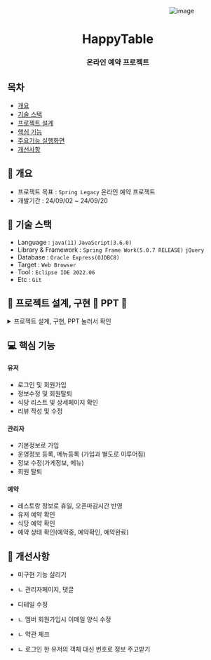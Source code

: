 &nbsp;&nbsp;&nbsp;&nbsp;&nbsp;&nbsp;&nbsp;&nbsp;&nbsp;&nbsp;&nbsp;&nbsp;&nbsp;&nbsp;&nbsp;&nbsp;&nbsp;&nbsp;&nbsp;&nbsp;&nbsp;&nbsp;&nbsp;&nbsp;&nbsp;&nbsp;&nbsp;&nbsp;&nbsp;&nbsp;&nbsp;&nbsp;&nbsp;&nbsp;&nbsp;&nbsp;&nbsp;&nbsp;&nbsp;&nbsp;&nbsp;&nbsp;&nbsp;&nbsp;&nbsp;&nbsp;&nbsp;&nbsp;&nbsp;&nbsp;&nbsp;&nbsp;&nbsp;&nbsp;&nbsp;&nbsp;&nbsp;&nbsp;&nbsp;&nbsp;&nbsp;&nbsp;&nbsp;&nbsp;&nbsp;&nbsp;&nbsp;&nbsp;&nbsp;&nbsp;&nbsp;&nbsp;&nbsp;&nbsp;&nbsp;&nbsp;&nbsp;&nbsp;&nbsp;&nbsp;&nbsp;&nbsp;&nbsp;&nbsp;&nbsp;&nbsp;&nbsp;&nbsp;&nbsp;&nbsp;&nbsp;&nbsp;&nbsp;&nbsp;![image](https://github.com/user-attachments/assets/37e695aa-3dbb-4cde-9514-0f24851a87d6)




<h1  align='center'>HappyTable</h1>
<h3 align='center'> 온라인 예약 프로젝트 </h3>



## 목차
- [개요](https://github.com//poty7877/SpringProject#-개요)
- [기술 스택](https://github.com//poty7877/SpringProject#-기술-스택)
- [프로젝트 설계](https://github.com//poty7877/SpringProject#프로젝트-설계)
- [핵심 기능](https://github.com//poty7877/SpringProject#-핵심-기능)
- [주요기능 실행화면](https://github.com//poty7877/SpringProject#-주요기능-실행화면)
- [개선사항](https://github.com//poty7877/SpringProject#-개선사항)
  


## 🚩 개요
- 프로젝트 목표 : `Spring Legacy` 온라인 예약 프로젝트
- 개발기간 : 24/09/02 ~ 24/09/20



## 🔧 기술 스택
- Language : `java(11)` `JavaScript(3.6.0)`
- Library & Framework : `Spring Frame Work(5.0.7 RELEASE)` `jQuery`
- Database : `Oracle Express(OJDBC8)`
- Target : `Web Browser`
- Tool : `Eclipse IDE 2022.06`
- Etc : `Git`

## 👾 프로젝트 설계, 구현 📂 PPT 📂

<details><summary>프로젝트 설계, 구현, PPT 눌러서 확인</summary>   
<div align="center">   

![image](https://github.com/user-attachments/assets/83a867f2-3300-4a24-a799-dc80444bb606)
![image](https://github.com/user-attachments/assets/bd08a1f6-96c8-480d-9d60-b600cf1cd990)
![image](https://github.com/user-attachments/assets/1e00026b-f50b-4de1-a1cb-2093669dcc23)
![image](https://github.com/user-attachments/assets/93b6e6d1-2f2f-46aa-b744-942c18f75be2)
![image](https://github.com/user-attachments/assets/0d27e29f-83c2-4279-a7a9-39e13833a00c)
![image](https://github.com/user-attachments/assets/b39ddf28-4687-4c03-a680-b87baf14ebf6)
![image](https://github.com/user-attachments/assets/459f17bd-d4d7-4888-ada4-7aaeee346b6d)
![image](https://github.com/user-attachments/assets/9f35a4d2-08ed-48eb-911b-c184225b41ac)
![image](https://github.com/user-attachments/assets/13d30aa8-29bc-4896-9089-929746000c9e)
![image](https://github.com/user-attachments/assets/db902e1c-1931-4f31-8f75-647bec0cd13f)
![image](https://github.com/user-attachments/assets/462eedd7-ae63-4411-9a61-5645bbda1ec2)
![image](https://github.com/user-attachments/assets/8f5d9ca3-d785-413d-9104-3e095f834918)
![image](https://github.com/user-attachments/assets/0d4f25f8-943d-43ae-9855-9da72c123815)
![image](https://github.com/user-attachments/assets/b9abf2ba-79e3-470d-87c8-0d3bee26c4c8)
![image](https://github.com/user-attachments/assets/596b6c81-7288-4d23-9f3e-27e47baf1b7a)
![image](https://github.com/user-attachments/assets/c92f5341-4c61-434f-b5ce-566ccd6590b7)
![image](https://github.com/user-attachments/assets/009d9191-7dc7-4993-8568-6f89b70aed74)
![image](https://github.com/user-attachments/assets/5c616f4f-d101-458d-9f74-44c08fbf1938)
![image](https://github.com/user-attachments/assets/f765d875-b3f7-4689-9be2-619323908828)
![image](https://github.com/user-attachments/assets/ed227248-15b6-4a09-8937-49bedcc77ff9)
![image](https://github.com/user-attachments/assets/b0e718c3-e90e-4093-9929-af6878d5a591)
![image](https://github.com/user-attachments/assets/18ac5308-a28d-460e-98d1-3718acb5fd13)
![image](https://github.com/user-attachments/assets/be040404-4401-4a37-a21e-e3a84ca41312)
![image](https://github.com/user-attachments/assets/448da77c-77fc-4c4e-b9bf-88bb60d0fa1d)
![image](https://github.com/user-attachments/assets/1d2319e2-c7d6-47b4-9ea1-04e87395d8bd)
![image](https://github.com/user-attachments/assets/e7cf0aab-d5b0-49a8-ac77-5f898463cca9)
![image](https://github.com/user-attachments/assets/e7c741c9-b9a1-423c-a9a1-47797eaf1080)
![image](https://github.com/user-attachments/assets/41fa782f-bd3b-4f5d-8d69-56f1d3ed8ab7)
![image](https://github.com/user-attachments/assets/92dbfa94-16b7-47d4-b1fa-ed5a24b36f6d)
![image](https://github.com/user-attachments/assets/d25dae2a-89fa-44da-a561-ac86d349b540)
![image](https://github.com/user-attachments/assets/57a9bd6e-4fd9-4e18-9bb7-fafd0747a4bc)
![image](https://github.com/user-attachments/assets/159c6881-fc01-4fc6-8575-7d0db5f98f50)
![image](https://github.com/user-attachments/assets/2c6b6dd9-6a67-47da-8c29-ef4a144f393d)
![image](https://github.com/user-attachments/assets/53e4ec9b-8ade-4923-b187-e92952cecbf1)









</div>            
</details>

## 💻 핵심 기능



#### 유저
- 로그인 및 회원가입
- 정보수정 및 회원탈퇴
- 식당 리스트 및 상세페이지 확인
- 리뷰 작성 및 수정

#### 관리자
- 기본정보로 가입
- 운영정보 등록, 메뉴등록 (가입과 별도로 이루어짐) 
- 정보 수정(가게정보, 메뉴)
- 회원 탈퇴 

#### 예약
- 레스토랑 정보로 휴일, 오픈마감시간 반영
- 유저 예약 확인
- 식당 예약 확인
- 예약 상태 확인(예약중, 예약확인, 예약완료)

<!--## 🎇 주요기능 실행화면

<details>
<summary> 실행화면 1 눌러서 확인</summary>



</details>

<details>
<summary> 실행화면 2 눌러서 확인</summary>-->



</details>


## 🌄 개선사항
- 미구현 기능 살리기
- ㄴ 관리자페이지, 댓글

- 디테일 수정
- ㄴ 멤버 회원가입시 이메일 양식 수정
- ㄴ 약관 체크
- ㄴ 로그인 한 유저의 객체 대신 번호로 정보 주고받기

